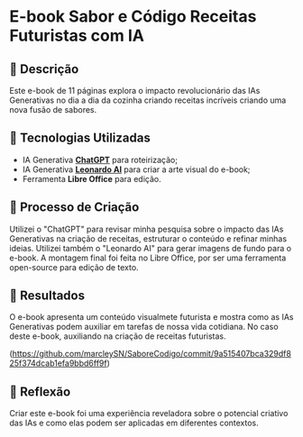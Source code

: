 # E-book Sabor e Código Receitas Futuristas com IA

## 📒 Descrição
Este e-book de 11 páginas explora o impacto revolucionário das IAs Generativas no dia a dia da cozinha criando receitas incríveis criando uma nova fusão de sabores.

## 🤖 Tecnologias Utilizadas
- IA Generativa **[ChatGPT](https://chat.openai.com)** para roteirização;
- IA Generativa **[Leonardo AI](https://leonardo.ai)** para criar a arte visual do e-book;
- Ferramenta **Libre Office** para edição.

## 🧐 Processo de Criação
Utilizei o "ChatGPT" para revisar minha pesquisa sobre o impacto das IAs Generativas na criação de receitas, estruturar o conteúdo e refinar minhas ideias. Utilizei também o "Leonardo AI" para gerar imagens de fundo para o e-book. A montagem final foi feita no Libre Office, por ser uma ferramenta open-source para edição de texto.

## 🚀 Resultados
O e-book apresenta um conteúdo visualmete futurista e mostra como as IAs Generativas podem auxiliar em tarefas de nossa vida cotidiana. No caso deste e-book, auxiliando na criação de receitas futuristas.

(https://github.com/marcleySN/SaboreCodigo/commit/9a515407bca329df825f374dcab1efa9bbd6ff9f)

## 💭 Reflexão
Criar este e-book foi uma experiência reveladora sobre o potencial criativo das IAs e como elas podem ser aplicadas em diferentes contextos.
